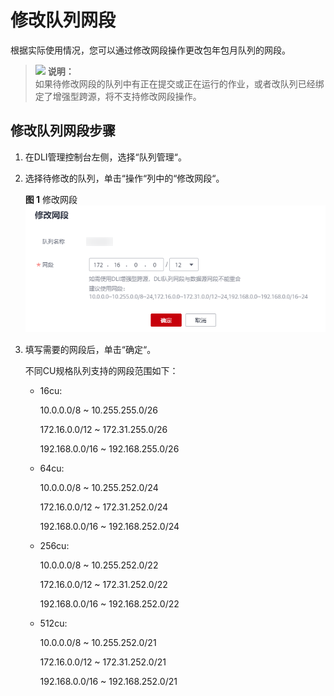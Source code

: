 # 修改队列网段<a name="dli_01_0443"></a>

根据实际使用情况，您可以通过修改网段操作更改包年包月队列的网段。

>![](public_sys-resources/icon-note.gif) **说明：**   
>如果待修改网段的队列中有正在提交或正在运行的作业，或者改队列已经绑定了增强型跨源，将不支持修改网段操作。  

## 修改队列网段步骤<a name="section1632464319610"></a>

1.  在DLI管理控制台左侧，选择“队列管理“。
2.  选择待修改的队列，单击“操作“列中的“修改网段“。

    **图 1**  修改网段<a name="fig18520577324"></a>  
    ![](figures/修改网段.png "修改网段")

3.  填写需要的网段后，单击“确定“。

    不同CU规格队列支持的网段范围如下：

    -   16cu:

        10.0.0.0/8 \~ 10.255.255.0/26

        172.16.0.0/12 \~ 172.31.255.0/26

        192.168.0.0/16 \~ 192.168.255.0/26

    -   64cu:

        10.0.0.0/8 \~ 10.255.252.0/24

        172.16.0.0/12 \~ 172.31.252.0/24

        192.168.0.0/16 \~ 192.168.252.0/24

    -   256cu:

        10.0.0.0/8 \~ 10.255.252.0/22

        172.16.0.0/12 \~ 172.31.252.0/22

        192.168.0.0/16 \~ 192.168.252.0/22

    -   512cu:

        10.0.0.0/8 \~ 10.255.252.0/21

        172.16.0.0/12 \~ 172.31.252.0/21

        192.168.0.0/16 \~ 192.168.252.0/21



